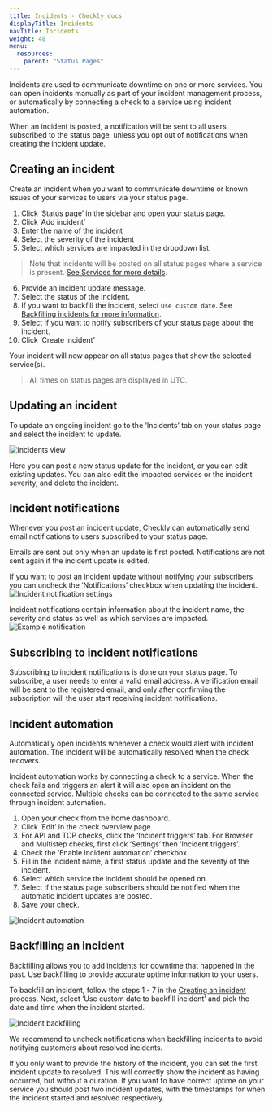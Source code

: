 ```yaml
---
title: Incidents - Checkly docs
displayTitle: Incidents  
navTitle: Incidents
weight: 48
menu:
  resources:
    parent: "Status Pages"
---
```


Incidents are used to communicate downtime on one or more services. You can open incidents manually as part of your incident management process, or automatically by connecting a check to a service using incident automation. 

When an incident is posted, a notification will be sent to all users subscribed to the status page, unless you opt out of notifications when creating the incident update.

## Creating an incident

Create an incident when you want to communicate downtime or known issues of your services to users via your status page.

1. Click ‘Status page’ in the sidebar and open your status page.
2. Click ‘Add incident’
3. Enter the name of the incident
4. Select the severity of the incident
5. Select which services are impacted in the dropdown list.

> Note that incidents will be posted on all status pages where a service is present. [See Services for more details](/docs/status-pages/#services).

6. Provide an incident update message.
7. Select the status of the incident.
8. If you want to backfill the incident, select `Use custom date`. See [Backfilling incidents for more information](/docs/status-pages/#backfilling-an-incident).
9. Select if you want to notify subscribers of your status page about the incident.
10. Click ‘Create incident’

Your incident will now appear on all status pages that show the selected service(s).

> All times on status pages are displayed in UTC.


## Updating an incident

To update an ongoing incident go to the ‘Incidents’ tab on your status page and select the incident to update.

![Incidents view](/docs/images/status-pages/status-pages-incidents-1.png)


Here you can post a new status update for the incident, or you can edit existing updates. You can also edit the impacted services or the incident severity, and delete the incident.

## Incident notifications

Whenever you post an incident update, Checkly can automatically send email notifications to users subscribed to your status page.

Emails are sent out only when an update is first posted. Notifications are not sent again if the incident update is edited.

If you want to post an incident update without notifying your subscribers you can uncheck the ‘Notifications’ checkbox when updating the incident.
![Incident notification settings](/docs/images/status-pages/status-pages-notifications-2.png)


Incident notifications contain information about the incident name, the severity and status as well as which services are impacted.
![Example notification](/docs/images/status-pages/status-pages-notifications-1.png)


## Subscribing to incident notifications

Subscribing to incident notifications is done on your status page. To subscribe, a user needs to enter a valid email address. A verification email will be sent to the registered email, and only after confirming the subscription will the user start receiving incident notifications.

## Incident automation

Automatically open incidents whenever a check would alert with incident automation. The incident will be automatically resolved when the check recovers.

Incident automation works by connecting a check to a service. When the check fails and triggers an alert it will also open an incident on the connected service. Multiple checks can be connected to the same service through incident automation.

1. Open your check from the home dashboard.
2. Click ‘Edit’ in the check overview page.
3. For API and TCP checks, click the ‘Incident triggers’ tab. For Browser and Multistep checks, first click ‘Settings’ then ‘Incident triggers’.
4. Check the ‘Enable incident automation’ checkbox.
5. Fill in the incident name, a first status update and the severity of the incident.
6. Select which service the incident should be opened on.
7. Select if the status page subscribers should be notified when the automatic incident updates are posted.
8. Save your check.

![Incident automation](/docs/images/status-pages/status-pages-incident-automation-1.png)

## Backfilling an incident

Backfilling allows you to add incidents for downtime that happened in the past. Use backfilling to provide accurate uptime information to your users.

To backfill an incident, follow the steps 1 - 7 in the [Creating an incident](/docs/status-pages/incidents/#creating-an-incident) process. Next, select ‘Use custom date to backfill incident’ and pick the date and time when the incident started.

![Incident backfilling](/docs/images/status-pages/status-pages-backfilling-1.png)


We recommend to uncheck notifications when backfilling incidents to avoid notifying customers about resolved incidents.

If you only want to provide the history of the incident, you can set the first incident update to resolved. This will correctly show the incident as having occurred, but without a duration. If you want to have correct uptime on your service you should post two incident updates, with the timestamps for when the incident started and resolved respectively.